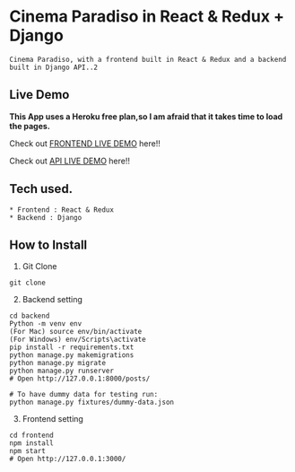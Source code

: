 # Cinema Paradiso in React & Redux + Django

```
Cinema Paradiso, with a frontend built in React & Redux and a backend built in Django API..2
```

## Live Demo

**This App uses a Heroku free plan,so I am afraid that it takes time to load the pages.**

Check out [FRONTEND LIVE DEMO](/) here!!

Check out [API LIVE DEMO](/) here!!

## Tech used.

```
* Frontend : React & Redux
* Backend : Django
```

## How to Install

1. Git Clone

```
git clone
```

2. Backend setting

```
cd backend
Python -m venv env
(For Mac) source env/bin/activate
(For Windows) env/Scripts\activate
pip install -r requirements.txt
python manage.py makemigrations
python manage.py migrate
python manage.py runserver
# Open http://127.0.0.1:8000/posts/

# To have dummy data for testing run:
python manage.py fixtures/dummy-data.json
```

3. Frontend setting

```
cd frontend
npm install
npm start
# Open http://127.0.0.1:3000/
```
